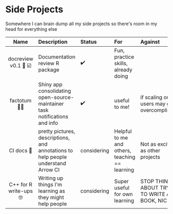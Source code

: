 # Side Projects

Somewhere I can brain dump all my side projects so there's room in my head for everything else

| Name        | Description    | Status  | For | Against |
|:-------------:|:-------------|:-----|:----------|:-----|
| docreview v0.1 :book: :ballot_box_with_check: | Documentation review R package |  :heavy_check_mark: | Fun, practice skills, already doing | |
| factotum :man_office_worker: | Shiny app consolidating open-source-maintainer task notifications and info | :heavy_check_mark:  | useful to me! | if scaling out to users may get overcomplicated |
| CI docs :spaghetti: | pretty pictures, descriptions, and annotations to help people understand Arrow CI | considering | Helpful to me and others, teaching == learning | Not as exciting as other projects |
| C++ for R write-ups :nerd_face: | Writing up things I'm learning as they might help people | considering | Super useful for own learning | STOP THINKING ABOUT  TRYING TO WRITE A BOOK, NIC |
